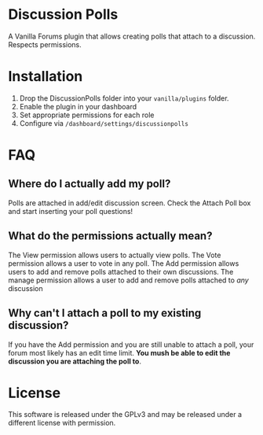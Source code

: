 Discussion Polls
================
A Vanilla Forums plugin that allows creating polls that attach to a discussion.
Respects permissions.

Installation
============
1.	Drop the DiscussionPolls folder into your `vanilla/plugins` folder.
2.	Enable the plugin in your dashboard
3.  Set appropriate permissions for each role
4.	Configure via `/dashboard/settings/discussionpolls`

FAQ
===
Where do I actually add my poll?
--------------------------------
Polls are attached in add/edit discussion screen. Check the Attach Poll box and
start inserting your poll questions!

What do the permissions actually mean?
--------------------------------------
The View permission allows users to actually view polls. The Vote permission
allows a user to vote in any poll. The Add permission allows users to add and
remove polls attached to their own discussions. The manage permission allows a
user to add and remove polls attached to _any_ discussion

Why can't I attach a poll to my existing discussion?
----------------------------------------------------
If you have the Add permission and you are still unable to attach a poll, your
forum most likely has an edit time limit. **You mush be able to edit the
discussion you are attaching the poll to**.

License
=======
This software is released under the GPLv3 and may be released under a different
license with permission.

